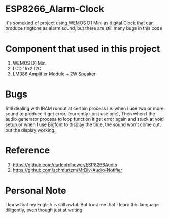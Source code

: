 # ESP8266_Alarm-Clock
It's somekind of project using WEMOS D1 Mini as digital Clock that can produce ringtone as alarm sound, but there are still many bugs in this code

# Component that used in this project
1. WEMOS D1 Mini
2. LCD 16x2 I2C
3. LM386 Amplifier Module + 2W Speaker

# Bugs 
Still dealing with IRAM runout at certain process i.e. when i use two or more sound to produce it get error. (currently i just use one), Then when I the audio generator process to loop function it get error again and stuck at void setup or when I use Bigfont to display the time, the sound won't come out, but the display working.

# Reference
1. https://github.com/earlephilhower/ESP8266Audio
2. https://github.com/schmurtzm/MrDiy-Audio-Notifier

# Personal Note
I know that my English is still awful. But trust me that I learn this language diligently, even though just at writing
